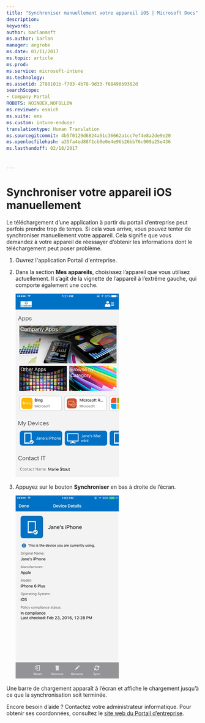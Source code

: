 ```yaml
---
title: "Synchroniser manuellement votre appareil iOS | Microsoft Docs"
description: 
keywords: 
author: barlanmsft
ms.author: barlan
manager: angrobe
ms.date: 01/11/2017
ms.topic: article
ms.prod: 
ms.service: microsoft-intune
ms.technology: 
ms.assetid: 2780101b-f703-4b78-9d33-f68490b9382d
searchScope:
- Company Portal
ROBOTS: NOINDEX,NOFOLLOW
ms.reviewer: esmich
ms.suite: ems
ms.custom: intune-enduser
translationtype: Human Translation
ms.sourcegitcommit: 4b5f0129d6824a51c36662a1cc7ef4e8a2de9e20
ms.openlocfilehash: a35fa4ed88f1cb0e0e4e96b26bb76c009a25e436
ms.lasthandoff: 02/18/2017


---
```



# <a name="sync-your-ios-device-manually"></a>Synchroniser votre appareil iOS manuellement

Le téléchargement d’une application à partir du portail d’entreprise peut parfois prendre trop de temps. Si cela vous arrive, vous pouvez tenter de synchroniser manuellement votre appareil. Cela signifie que vous demandez à votre appareil de réessayer d’obtenir les informations dont le téléchargement peut poser problème.

1. Ouvrez l'application Portail d'entreprise.

2. Dans la section **Mes appareils**, choisissez l’appareil que vous utilisez actuellement. Il s’agit de la vignette de l’appareil à l’extrême gauche, qui comporte également une coche.

    ![Écran de l’appareil avec la section Mes appareils](./media/ios-sync-1-comp-portal-apps.png)

3. Appuyez sur le bouton **Synchroniser** en bas à droite de l’écran.

    ![Détails de l’appareil avec le bouton Synchroniser](./media/ios-sync-2-sync-button.png)

Une barre de chargement apparaît à l’écran et affiche le chargement jusqu’à ce que la synchronisation soit terminée.

Encore besoin d’aide ? Contactez votre administrateur informatique. Pour obtenir ses coordonnées, consultez le [site web du Portail d’entreprise](http://portal.manage.microsoft.com).

